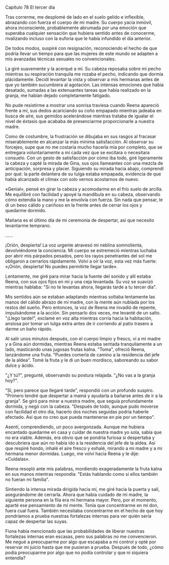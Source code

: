 
Capítulo 78 El tercer día

Tras correrme, me desplomé de lado en el suelo gelido e inflexible, abrazando con fuerza el cuerpo de mi madre. Su cuerpo yacía inmóvil, ahora inconsciente, probablemente abrumada por una emoción que superaba cualquier sensación que hubiera sentido antes de conocerme, rivalizando incluso con la euforia que le había infundido el día anterior.

De todos modos, suspiré con resignación, reconociendo el hecho de que podría llevar un tiempo para que las mujeres de este mundo se adapten a mis avanzadas técnicas sexuales no convencionales.

La giré suavemente y la acerqué a mí. Su cabeza reposaba sobre mi pecho mientras su respiración tranquila me rozaba el pecho, indicando que dormía plácidamente. Decidí levantar la vista y observar a mis hermanas antes de que yo también sucumbiera al agotación. Las intensas emociones que había desatado, sumadas a las extenuantes tareas que había realizado en la granja, me habían dejado completamente fatigado.

No pude resistirme a mostrar una sonrisa traviesa cuando Reena apareció frente a mí, sus dedos acariciando su coño empapado mientras jadeaba en busca de aire, sus gemidos acelerándose mientras trataba de igualar el nivel de éxtasis que acababa de presenciarme proporcionarle a nuestra madre.

Como de costumbre, la frustración se dibujaba en sus rasgos al fracasar miserablemente en alcanzar la más mínima satisfacción. Al observar su forcejeo, supe que no me costaría mucho hacerla mía por completo, que se entregara voluntariamente a mí cada vez que se excitara o necesitara consuelo. Con un gesto de satisfacción por cómo iba todo, giré ligeramente la cabeza y capté la mirada de Gina, sus ojos llameantes con una mezcla de anticipación, sorpresa y placer. Siguiendo su mirada hacia abajo, comprendí por qué: la parte delantera de su tulga estaba empapada, evidencia de que había alcanzado el clímax con solo vernos acostarnos de nuevo.

«Genial», pensé en girar la cabeza y acomodarme en el frío suelo de arcilla. Me equilibré con facilidad y apoyé la mandíbula en su cabeza, observando cómo extendía la mano y me la envolvía con fuerza. Sin nada que pensar, le di un beso cálido y cariñoso en la frente antes de cerrar los ojos y quedarme dormido.

Mañana es el último día de mi ceremonia de despertar, así que necesito levantarme temprano.

......

¡Orión, despierta! La voz urgente atravesó mi neblina somnolienta, devolviéndome la conciencia. Mi cuerpo se estremeció mientras luchaba por abrir mis párpados pesados, pero los rayos penetrantes del sol me obligaron a cerrarlos rápidamente. Volví a oír la voz, esta vez más fuerte: «¡Orión, despierta! No puedes permitirte llegar tarde».

Lentamente, me giré para mirar hacia la fuente del sonido y allí estaba Reena, con sus ojos fijos en mí y una ceja levantada. Su voz se suavizó mientras hablaba: "Si no te levantas ahora, llegarás tarde a tu tercer día".

Mis sentidos aún se estaban adaptando mientras soltaba lentamente las manos del cálido abrazo de mi madre, con la mente aún nublada por los restos del sueño. Pero entonces, la voz de Reena me invadió de repente, impulsándome a la acción. Sin pensarlo dos veces, me levanté de un salto. "¡Llego tarde!", exclamé en voz alta mientras corría hacia la habitación, ansiosa por tomar un tulga extra antes de ir corriendo al patio trasero a darme un baño rápido.

Al salir unos minutos después, con el cuerpo limpio y fresco, vi a mi madre y a Gina aún dormidas, mientras Reena estaba sentada tranquilamente a un lado, masticando unas jugosas frutas kalna. "Toma", ofreció Reena, lanzándome una fruta. "Puedes comerla de camino a la residencia del jefe de la aldea". Tomé la fruta y le di un buen mordisco, saboreando su sabor dulce y ácido.

"¿Y tú?", pregunté, observando su postura relajada. "¿No vas a la granja hoy?".

"Sí, pero parece que llegaré tarde", respondió con un profundo suspiro. "Primero tendré que despertar a mamá y ayudarla a bañarse antes de ir a la granja". Se giró para mirar a nuestra madre, que seguía profundamente dormida, y negó con la cabeza. "Después de todo, aunque pudo moverse con facilidad el otro día, hacerlo dos noches seguidas podría haberle afectado. Así que no creo que pueda mantenerse en pie por un tiempo".

Asentí, comprendiendo, un poco avergonzada. Aunque me hubiera encantado quedarme en casa y cuidar de nuestra madre yo sola, sabía que no era viable. Además, era obvio que se pondría furiosa si despertaba y descubriera que aún no había ido a la residencia del jefe de la aldea. Así que respiré hondo, inhalé el aire fresco y exhalé, mirando a mi madre y a mi hermana menor dormidas. Luego, me volví hacia Reena y le dije: «Cuídalas».

Reena resopló ante mis palabras, mordiendo exageradamente la fruta kalna en sus manos mientras respondía: "Estás hablando como si ellos también no fueran mi familia".

Sintiendo la intensa mirada dirigida hacia mí, me giré hacia la puerta y salí, asegurándome de cerrarla. Ahora que había cuidado de mi madre, la siguiente persona en la fila era mi hermana mayor. Pero, por el momento, aparté ese pensamiento de mi mente. Tenía que concentrarme en mi don, fuera cual fuera. También necesitaba concentrarme en el hecho de que hoy pondríamos a prueba nuestras fortalezas internas para ver quién sería capaz de despertar las suyas.

Fiona había mencionado que las probabilidades de liberar nuestras fortalezas internas eran escasas, pero sus palabras no me convencieron. Me negué a preocuparme por algo que escapaba a mi control y opté por reservar mi juicio hasta que me pusieran a prueba. Después de todo, ¿cómo podía preocuparme por algo que no podía controlar y que ni siquiera entendía?